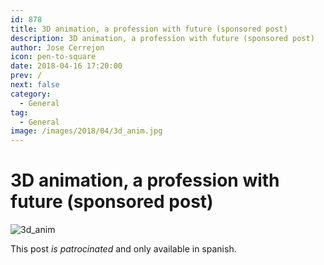 ```yaml
---
id: 878
title: 3D animation, a profession with future (sponsored post)
description: 3D animation, a profession with future (sponsored post)
author: Jose Cerrejon
icon: pen-to-square
date: 2018-04-16 17:20:00
prev: /
next: false
category:
  - General
tag:
  - General
image: /images/2018/04/3d_anim.jpg
---
```


# 3D animation, a profession with future (sponsored post)

![3d_anim](/images/2018/04/3d_anim.jpg)

This post *is patrocinated* and only available in spanish.


